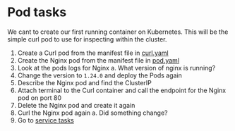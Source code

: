 # Pod tasks
We cant to create our first running container on Kubernetes. This will be the simple curl pod to use for inspecting within the cluster.

1. Create a Curl pod from the manifest file in [curl.yaml](../resources/curl.yaml)
1. Create the Nginx pod from the manifest file in [pod.yaml](../resources/pod.yaml)
1. Look at the pods logs for Nginx
    a. What version of nginx is running?
1. Change the version to `1.24.0` and deploy the Pods again
1. Describe the Nginx pod and find the ClusterIP
1. Attach terminal to the Curl container and call the endpoint for the Nginx pod on port 80
1. Delete the Nginx pod and create it again
1. Curl the Nginx pod again
    a. Did something change?
1. Go to [service tasks](../tasks/task2.md)